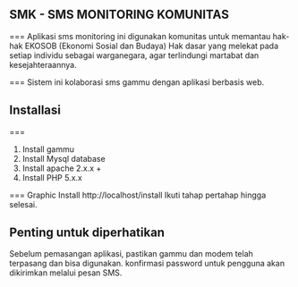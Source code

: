 ## SMK - SMS MONITORING KOMUNITAS
===
Aplikasi sms monitoring ini digunakan komunitas untuk memantau hak-hak EKOSOB (Ekonomi Sosial dan Budaya) 
Hak dasar yang melekat pada setiap individu sebagai warganegara, agar terlindungi martabat dan kesejahteraannya. 

===
Sistem ini kolaborasi sms gammu dengan aplikasi berbasis web. 
## Installasi
===
1. Install gammu
2. Install Mysql database
3. Install apache 2.x.x +
4. Install PHP 5.x.x 

===
Graphic Install
http://localhost/install
Ikuti tahap pertahap hingga selesai.

## Penting untuk diperhatikan
Sebelum pemasangan aplikasi, pastikan gammu dan modem telah terpasang dan bisa digunakan. konfirmasi password untuk pengguna akan dikirimkan melalui pesan SMS.
